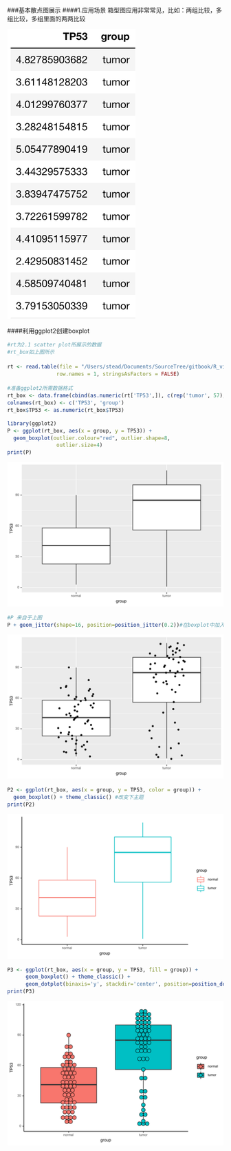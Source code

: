 ###基本散点图展示
####1.应用场景
箱型图应用非常常见，比如：两组比较，多组比较，多组里面的两两比较


![scatter plot](/images/part4/data_format1.png)

####利用ggplot2创建boxplot

```R
#rt为2.1 scatter plot所展示的数据
#rt_box如上图所示

rt <- read.table(file = "/Users/stead/Documents/SourceTree/gitbook/R_visualization/data/LUAD_test.txt", header = TRUE, 
                row.names = 1, stringsAsFactors = FALSE)

#准备ggplot2所需数据格式
rt_box <- data.frame(cbind(as.numeric(rt['TP53',]), c(rep('tumor', 57), rep('normal', 57))))
colnames(rt_box) <- c('TP53', 'group')
rt_box$TP53 <- as.numeric(rt_box$TP53)
```

```R
library(ggplot2)
P <- ggplot(rt_box, aes(x = group, y = TP53)) + 
  geom_boxplot(outlier.colour="red", outlier.shape=8,
                outlier.size=4)
print(P)
```

![scatter plot](/images/part4/box_plot1.svg)


```R
#P 来自于上图
P + geom_jitter(shape=16, position=position_jitter(0.2))#在boxplot中加入具体表达值所在的位置点
```

![scatter plot](/images/part4/box_plot2.svg)

```R
P2 <- ggplot(rt_box, aes(x = group, y = TP53, color = group)) +
  geom_boxplot() + theme_classic() #改变下主题
print(P2)
```

![scatter plot](/images/part4/box_plot3.svg)

```R
P3 <- ggplot(rt_box, aes(x = group, y = TP53, fill = group)) +
      geom_boxplot() + theme_classic() + 
      geom_dotplot(binaxis='y', stackdir='center', position=position_dodge(1))
print(P3)
```

![scatter plot](/images/part4/box_plot4.svg)
